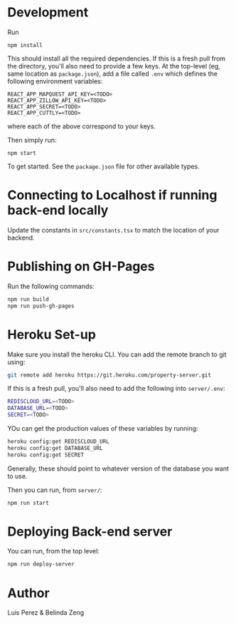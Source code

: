 # Development
Run
```
npm install
```

This should install all the required dependencies. If this is a fresh pull from the directory, you'll also need to provide a few keys. At the top-level (eg, same location as `package.json`), add a file called `.env` which defines the following environment variables:

```
REACT_APP_MAPQUEST_API_KEY=<TODO>
REACT_APP_ZILLOW_API_KEY=<TODO>
REACT_APP_SECRET=<TODO>
REACT_APP_CUTTLY=<TODO>
```
where each of the above correspond to your keys.

Then simply run:

```
npm start
```

To get started. See the `package.json` file for other available types.

# Connecting to Localhost if running back-end locally

Update the constants in `src/constants.tsx` to match the location of your backend.

# Publishing on GH-Pages

Run the following commands:

```sh
npm run build
npm run push-gh-pages
```

# Heroku Set-up
Make sure you install the heroku CLI. You can add the remote branch to git using:
```sh
git remote add heroku https://git.heroku.com/property-server.git
```

If this is a fresh pull, you'll also need to add the following into `server/.env`:

```sh
REDISCLOUD_URL=<TODO>
DATABASE_URL=<TODO>
SECRET=<TODO>
```

YOu can get the production values of these variables by running:
```sh
heroku config:get REDISCLOUD_URL
heroku config:get DATABASE_URL
heroku config:get SECRET
```

Generally, these should point to whatever version of the database you want to use.

Then you can run, from `server/`:
```sh
npm run start
````

# Deploying Back-end server
You can run, from the top level:
```sh
npm run deploy-server
```

# Author

Luis Perez & Belinda Zeng